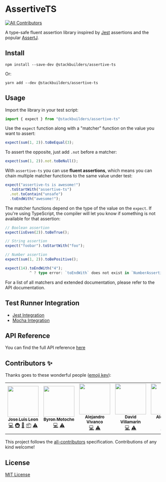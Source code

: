 # AssertiveTS
<!-- ALL-CONTRIBUTORS-BADGE:START - Do not remove or modify this section -->
[![All Contributors](https://img.shields.io/badge/all_contributors-6-orange.svg?style=flat-square)](#contributors-)
<!-- ALL-CONTRIBUTORS-BADGE:END -->

A type-safe fluent assertion library inspired by [Jest](https://jestjs.io/docs/expect) assertions and the popular [AssertJ](https://assertj.github.io/doc/).

## Install
```
npm install --save-dev @stackbuilders/assertive-ts
```
Or:
```
yarn add --dev @stackbuilders/assertive-ts
```

## Usage

Import the library in your test script:
```typescript
import { expect } from "@stackbuilders/assertive-ts"
```

Use the `expect` function along with a "matcher" function on the value you want to assert:
```typescript
expect(sum(1, 2)).toBeEqual(3);
```

To assert the opposite, just add `.not` before a matcher:
```typescript
expect(sum(1, 2)).not.toBeNull();
```

With `assertive-ts` you can use **fluent assertions**, which means you can chain multiple matcher functions to the same value under test:
```typescript
expect("assertive-ts is awesome!")
  .toStartWith("assertive-ts")
  .not.toContain("unsafe")
  .toEndWith("awesome!");
```

The matcher functions depend on the type of the value on the `expect`. If you're using TypeScript, the compiler will let you know if something is not available for that assertion:
```typescript
// Boolean assertion
expect(isEven(2)).toBeTrue();

// String assertion
expect("foobar").toStartWith("foo");

// Number assertion
expect(sum(1, 2)).toBePositive();

expect(14).toEndWith("4");
           ^ ? type error: `toEndWith` does not exist in `NumberAssertion`
```

For a list of all matchers and extended documentation, please refer to the API documentation.

## Test Runner Integration

- [Jest Integration](docs/jest-tutorial.md)
- [Mocha Integration](docs/mocha-tutorial.md)

## API Reference
You can find the full API reference [here](/docs/pages/index.html)

## Contributors ✨

Thanks goes to these wonderful people ([emoji key](https://allcontributors.org/docs/en/emoji-key)):

<!-- ALL-CONTRIBUTORS-LIST:START - Do not remove or modify this section -->
<!-- prettier-ignore-start -->
<!-- markdownlint-disable -->
<table>
  <tr>
    <td align="center"><a href="https://github.com/JoseLion"><img src="https://avatars.githubusercontent.com/u/3087228?v=4?s=100" width="100px;" alt=""/><br /><sub><b>Jose Luis Leon</b></sub></a><br /><a href="https://github.com/stackbuilders/assertive-ts/commits?author=JoseLion" title="Code">💻</a> <a href="#infra-JoseLion" title="Infrastructure (Hosting, Build-Tools, etc)">🚇</a> <a href="#maintenance-JoseLion" title="Maintenance">🚧</a> <a href="#platform-JoseLion" title="Packaging/porting to new platform">📦</a> <a href="https://github.com/stackbuilders/assertive-ts/commits?author=JoseLion" title="Tests">⚠️</a></td>
    <td align="center"><a href="https://github.com/byrpatrick"><img src="https://avatars.githubusercontent.com/u/37427699?v=4?s=100" width="100px;" alt=""/><br /><sub><b>Byron Motoche</b></sub></a><br /><a href="https://github.com/stackbuilders/assertive-ts/commits?author=byrpatrick" title="Code">💻</a> <a href="https://github.com/stackbuilders/assertive-ts/commits?author=byrpatrick" title="Tests">⚠️</a></td>
    <td align="center"><a href="https://github.com/alejo0o"><img src="https://avatars.githubusercontent.com/u/60680371?v=4?s=100" width="100px;" alt=""/><br /><sub><b>Alejandro Vivanco</b></sub></a><br /><a href="https://github.com/stackbuilders/assertive-ts/commits?author=alejo0o" title="Code">💻</a> <a href="https://github.com/stackbuilders/assertive-ts/commits?author=alejo0o" title="Tests">⚠️</a></td>
    <td align="center"><a href="https://github.com/dalejo96"><img src="https://avatars.githubusercontent.com/u/77456654?v=4?s=100" width="100px;" alt=""/><br /><sub><b>David Villamarin</b></sub></a><br /><a href="https://github.com/stackbuilders/assertive-ts/commits?author=dalejo96" title="Code">💻</a> <a href="https://github.com/stackbuilders/assertive-ts/commits?author=dalejo96" title="Tests">⚠️</a></td>
    <td align="center"><a href="https://github.com/Alex0jk"><img src="https://avatars.githubusercontent.com/u/22301755?v=4?s=100" width="100px;" alt=""/><br /><sub><b>Alexander Mejía</b></sub></a><br /><a href="https://github.com/stackbuilders/assertive-ts/commits?author=Alex0jk" title="Code">💻</a> <a href="https://github.com/stackbuilders/assertive-ts/commits?author=Alex0jk" title="Tests">⚠️</a></td>
    <td align="center"><a href="https://github.com/ChristianSama"><img src="https://avatars.githubusercontent.com/u/43491324?v=4?s=100" width="100px;" alt=""/><br /><sub><b>Christian Samaniego</b></sub></a><br /><a href="https://github.com/stackbuilders/assertive-ts/commits?author=ChristianSama" title="Documentation">📖</a> <a href="https://github.com/stackbuilders/assertive-ts/commits?author=ChristianSama" title="Code">💻</a> <a href="https://github.com/stackbuilders/assertive-ts/commits?author=ChristianSama" title="Tests">⚠️</a></td>
  </tr>
</table>

<!-- markdownlint-restore -->
<!-- prettier-ignore-end -->

<!-- ALL-CONTRIBUTORS-LIST:END -->

This project follows the [all-contributors](https://github.com/all-contributors/all-contributors) specification. Contributions of any kind welcome!

## License

[MIT License](https://github.com/stackbuilders/assertive-ts/blob/master/LICENSE)
